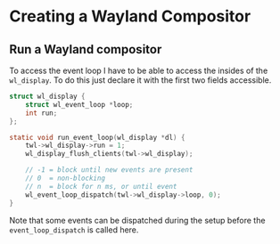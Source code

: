 <!-- Copyright (c) 2023 - Tom Smeets <tom@tsmeets.nl> -->
<!-- wayland.md - Learning about wayland and writing a wayland compositor -->
# Creating a Wayland Compositor

## Run a Wayland compositor
To access the event loop I have to be able to access the insides of the `wl_display`.
To do this just declare it with the first two fields accessible.

```c
struct wl_display {
    struct wl_event_loop *loop;
    int run;
};
```

```c
static void run_event_loop(wl_display *dl) {
    twl->wl_display->run = 1;
    wl_display_flush_clients(twl->wl_display);

    // -1 = block until new events are present
    // 0  = non-blocking
    // n  = block for n ms, or until event
    wl_event_loop_dispatch(twl->wl_display->loop, 0);
}
```

Note that some events can be dispatched during the setup before the `event_loop_dispatch` is called here.
